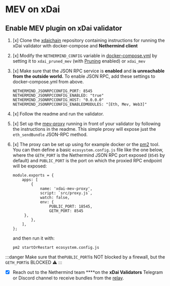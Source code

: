 # MEV on xDai

## Enable MEV plugin on xDai validator

1. [x] Clone the [xdaichain](https://github.com/xdaichain/validator-node-dockerized/tree/nethermind) repository containing instructions for running the xDai validator with docker-compose and **Nethermind client**
2. [x] Modify the `NETHERMIND_CONFIG` variable in [docker-compose.yml](https://github.com/xdaichain/validator-node-dockerized/blob/87cd669a13817d61c01fea59e303ba9d17c83b5c/docker-compose.yml#L8) by setting it to `xdai_pruned_mev` \(with [Pruning](../ethereum-client/configuration/pruning.md) enabled\) or `xdai_mev`
3. [x] Make sure that the JSON RPC service is **enabled** and **is unreachable from the outside world.** To enable JSON RPC, add these settings to docker-compose.yml from above. 

   ```text
   NETHERMIND_JSONRPCCONFIG_PORT: 8545
   NETHERMIND_JSONRPCCONFIG_ENABLED: "true"
   NETHERMIND_JSONRPCCONFIG_HOST: "0.0.0.0"
   NETHERMIND_JSONRPCCONFIG_ENABLEDMODULES: "[Eth, Mev, Web3]"
   ```

4. [x] Follow the readme and run the validator.
5. [x] Set up the [mev-proxy](https://github.com/flashbots/mev-proxy) running in front of your validator by following the instructions in the readme. This simple proxy will expose just the `eth_sendBundle` JSON-RPC method.
6. [x] The proxy can be set up using for example docker or the [pm2](https://pm2.keymetrics.io/) tool. You can then define a basic `ecosystem.config.js` file like the one below, where the `GETH_PORT` is the Nethermind JSON RPC port exposed \(`8545` by default\) and `PUBLIC_PORT` is the port on which the proxied RPC endpoint will be exposed:

   ```text
   module.exports = {
       apps: [
           {
               name: 'xdai-mev-proxy',
               script: `src/proxy.js`,
               watch: false,
               env: {
                   PUBLIC_PORT: 18545,
                   GETH_PORT: 8545
        },
           },
       ],
   };
   ```

   and then run it with:

   ```text
   pm2 startOrRestart ecosystem.config.js
   ```

:::danger
Make sure that the`PUBLIC_PORT`is NOT blocked by a firewall, but the `GETH_PORT`is BLOCKED ⚠ 
:::

* [x] Reach out to the Nethermind team ****on the **xDai Validators** Telegram or Discord channel to receive bundles from the [relay](https://xdai-relay.nethermind.io).

